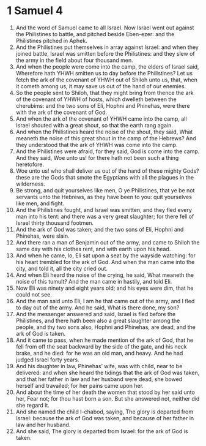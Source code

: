 ﻿# 1 Samuel  4
1. And the word of Samuel came to all Israel. Now Israel went out against the Philistines to battle, and pitched beside Eben-ezer: and the Philistines pitched in Aphek. 
2. And the Philistines put themselves in array against Israel: and when they joined battle, Israel was smitten before the Philistines: and they slew of the army in the field about four thousand men. 
3.  And when the people were come into the camp, the elders of Israel said, Wherefore hath YHWH smitten us to day before the Philistines? Let us fetch the ark of the covenant of YHWH out of Shiloh unto us, that, when it cometh among us, it may save us out of the hand of our enemies. 
4. So the people sent to Shiloh, that they might bring from thence the ark of the covenant of YHWH of hosts, which dwelleth between the cherubims: and the two sons of Eli, Hophni and Phinehas, were there with the ark of the covenant of God. 
5. And when the ark of the covenant of YHWH came into the camp, all Israel shouted with a great shout, so that the earth rang again. 
6. And when the Philistines heard the noise of the shout, they said, What meaneth the noise of this great shout in the camp of the Hebrews? And they understood that the ark of YHWH was come into the camp. 
7. And the Philistines were afraid, for they said, God is come into the camp. And they said, Woe unto us! for there hath not been such a thing heretofore. 
8. Woe unto us! who shall deliver us out of the hand of these mighty Gods? these are the Gods that smote the Egyptians with all the plagues in the wilderness. 
9. Be strong, and quit yourselves like men, O ye Philistines, that ye be not servants unto the Hebrews, as they have been to you: quit yourselves like men, and fight. 
10.  And the Philistines fought, and Israel was smitten, and they fled every man into his tent: and there was a very great slaughter; for there fell of Israel thirty thousand footmen. 
11. And the ark of God was taken; and the two sons of Eli, Hophni and Phinehas, were slain. 
12.  And there ran a man of Benjamin out of the army, and came to Shiloh the same day with his clothes rent, and with earth upon his head. 
13. And when he came, lo, Eli sat upon a seat by the wayside watching: for his heart trembled for the ark of God. And when the man came into the city, and told it, all the city cried out. 
14. And when Eli heard the noise of the crying, he said, What meaneth the noise of this tumult? And the man came in hastily, and told Eli. 
15. Now Eli was ninety and eight years old; and his eyes were dim, that he could not see. 
16. And the man said unto Eli, I am he that came out of the army, and I fled to day out of the army. And he said, What is there done, my son? 
17. And the messenger answered and said, Israel is fled before the Philistines, and there hath been also a great slaughter among the people, and thy two sons also, Hophni and Phinehas, are dead, and the ark of God is taken. 
18. And it came to pass, when he made mention of the ark of God, that he fell from off the seat backward by the side of the gate, and his neck brake, and he died: for he was an old man, and heavy. And he had judged Israel forty years. 
19.  And his daughter in law, Phinehas’ wife, was with child, near to be delivered: and when she heard the tidings that the ark of God was taken, and that her father in law and her husband were dead, she bowed herself and travailed; for her pains came upon her. 
20. And about the time of her death the women that stood by her said unto her, Fear not; for thou hast born a son. But she answered not, neither did she regard it. 
21. And she named the child I-chabod, saying, The glory is departed from Israel: because the ark of God was taken, and because of her father in law and her husband. 
22. And she said, The glory is departed from Israel: for the ark of God is taken. 
